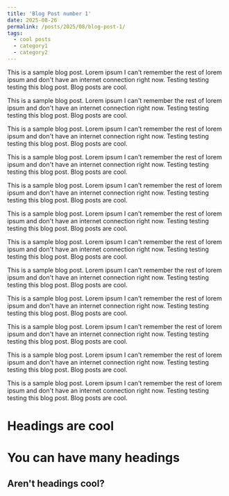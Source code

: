 ```yaml
---
title: 'Blog Post number 1'
date: 2025-08-26
permalink: /posts/2025/08/blog-post-1/
tags:
  - cool posts
  - category1
  - category2
---
```


This is a sample blog post. Lorem ipsum I can't remember the rest of lorem ipsum and don't have an internet connection right now. Testing testing testing this blog post. Blog posts are cool.


This is a sample blog post. Lorem ipsum I can't remember the rest of lorem ipsum and don't have an internet connection right now. Testing testing testing this blog post. Blog posts are cool.



This is a sample blog post. Lorem ipsum I can't remember the rest of lorem ipsum and don't have an internet connection right now. Testing testing testing this blog post. Blog posts are cool.

This is a sample blog post. Lorem ipsum I can't remember the rest of lorem ipsum and don't have an internet connection right now. Testing testing testing this blog post. Blog posts are cool.


This is a sample blog post. Lorem ipsum I can't remember the rest of lorem ipsum and don't have an internet connection right now. Testing testing testing this blog post. Blog posts are cool.


This is a sample blog post. Lorem ipsum I can't remember the rest of lorem ipsum and don't have an internet connection right now. Testing testing testing this blog post. Blog posts are cool.



This is a sample blog post. Lorem ipsum I can't remember the rest of lorem ipsum and don't have an internet connection right now. Testing testing testing this blog post. Blog posts are cool.

This is a sample blog post. Lorem ipsum I can't remember the rest of lorem ipsum and don't have an internet connection right now. Testing testing testing this blog post. Blog posts are cool.

This is a sample blog post. Lorem ipsum I can't remember the rest of lorem ipsum and don't have an internet connection right now. Testing testing testing this blog post. Blog posts are cool.


This is a sample blog post. Lorem ipsum I can't remember the rest of lorem ipsum and don't have an internet connection right now. Testing testing testing this blog post. Blog posts are cool.



This is a sample blog post. Lorem ipsum I can't remember the rest of lorem ipsum and don't have an internet connection right now. Testing testing testing this blog post. Blog posts are cool.

This is a sample blog post. Lorem ipsum I can't remember the rest of lorem ipsum and don't have an internet connection right now. Testing testing testing this blog post. Blog posts are cool.

Headings are cool
======

You can have many headings
======

Aren't headings cool?
------